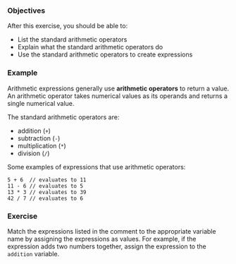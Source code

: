 <!--{ ids:[138], language:'JavaScript', type:'workshop', order: 12, name:'Arithmetic Operators I', description:'Use standard arithmetic operators to perform math operations.' }-->

### Objectives

After this exercise, you should be able to:

- List the standard arithmetic operators
- Explain what the standard arithmetic operators do
- Use the standard arithmetic operators to create expressions

### Example

Arithmetic expressions generally use __arithmetic operators__ to return a value. An arithmetic operator takes numerical values as its operands and returns a single numerical value.

The standard arithmetic operators are:

- addition (`+`)
- subtraction (`-`)
- multiplication (`*`)
- division (`/`)

Some examples of expressions that use arithmetic operators:

```
5 + 6  // evaluates to 11
11 - 6 // evaluates to 5
13 * 3 // evaluates to 39
42 / 7 // evaluates to 6
```

### Exercise

Match the expressions listed in the comment to the appropriate variable name by assigning the expressions as values. For example, if the expression adds two numbers together, assign the expression to the `addition` variable.
